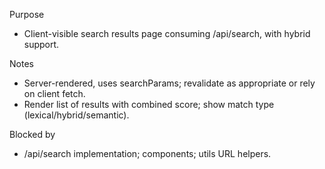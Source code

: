 Purpose

- Client-visible search results page consuming /api/search, with hybrid support.

Notes

- Server-rendered, uses searchParams; revalidate as appropriate or rely on client fetch.
- Render list of results with combined score; show match type (lexical/hybrid/semantic).

Blocked by

- /api/search implementation; components; utils URL helpers.

